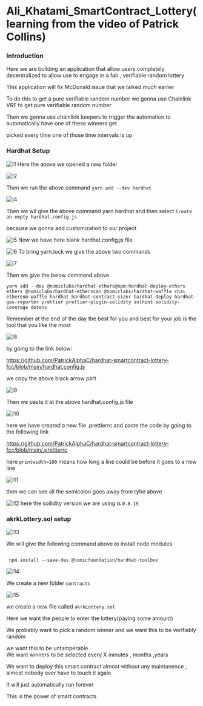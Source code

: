 # Ali_Khatami_SmartContract_Lottery(learning from the video of Patrick Collins)

### Introduction

Here we are building an application that allow users completely decentralized to allow use to engage in a fair , verifiable random lottery <br>

This application will fix McDonald issue that we talked much earlier <br>

To do this to get a pure verifiable random number we gonna use Chainlink VRF to get pure verifiable random number <br>

Then we gonna use chainlink keepers to trigger the automation to automatically have one of these winners get <br>

picked every time one of those time intervals is up <br>


### Hardhat Setup
![l1](https://github.com/C191068/Ali_Khatami_Lottery/assets/89090776/d673276a-9eb6-469e-b1e7-f9e8f4ba00bb)
Here the above we opened a new folder <br>

![l2](https://github.com/C191068/Ali_Khatami_Lottery/assets/89090776/0cdbcbaf-9b2a-4d0c-8e8e-958f59f09b0d)

Then we run the above command ```yarn add --dev hardhat``` <br>

![l4](https://github.com/C191068/Ali_Khatami_Lottery/assets/89090776/1aa9735d-d9fe-4c2e-a864-b7b5f3f2b943)

Then we wil give the above command yarn hardhat and then select ```Create an empty hardhat.config.js``` <br>

because we gonna add customization to our project <br>

![l5](https://github.com/C191068/Ali_Khatami_Lottery/assets/89090776/b4d45b17-3c54-4ecf-85f7-8c307e5ead55)
Now we have here blank hardhat.config.js file <br>

![l6](https://github.com/C191068/Ali_Khatami_Lottery/assets/89090776/07b858b6-7461-48e3-9506-bdf0f13420a5)
To bring yarn.lock we give the above two commands <br>

![l7](https://github.com/C191068/Ali_Khatami_Lottery/assets/89090776/ce37199a-fde8-4532-b282-ab7b27c0fe61)

Then we give the below command above <br>

```
yarn add --dev @nomiclabs/hardhat-ethers@npm:hardhat-deploy-ethers ethers @nomiclabs/hardhat-etherscan @nomiclabs/hardhat-waffle chai ethereum-waffle hardhat hardhat-contract-sizer hardhat-deploy hardhat-gas-reporter prettier prettier-plugin-solidity solhint solidity-coverage dotenv

```

Remember at the end of the day the best for you and best for your job is the tool that you like the most <br>


![l8](https://github.com/C191068/Ali_Khatami_Lottery/assets/89090776/3b5c8e59-84d8-4502-8a72-664e01138cf8)

by going to the link below:

https://github.com/PatrickAlphaC/hardhat-smartcontract-lottery-fcc/blob/main/hardhat.config.js

we copy the above black arrow part <br>

![l9](https://github.com/C191068/Ali_Khatami_Lottery/assets/89090776/5998adf0-3a3c-4b26-a767-07e08bac0a75)

Then we paste it at the above hardhat.config.js file <br>

![l10](https://github.com/C191068/Ali_Khatami_Lottery/assets/89090776/b7bff0ae-9319-42bd-bc01-19ab51911e4b)

here we have created a new file .prettierrc and paste the code by going to the following link <br>

https://github.com/PatrickAlphaC/hardhat-smartcontract-lottery-fcc/blob/main/.prettierrc <br>

here ```printwidth=100``` means how long a line could be before it goes to a new line <br>

![l11](https://github.com/C191068/Ali_Khatami_Lottery/assets/89090776/b1100afa-e926-4cff-9825-b43af282b5ac)

then we can see all the semicolon goes away from tyhe above <br>

![l12](https://github.com/C191068/Ali_Khatami_Lottery/assets/89090776/51d15a77-448a-4234-845a-e451f2156d4c)
here the soilidity version we are using is ```0.8.19``` <br>



### akrkLottery.sol setup

![l13](https://github.com/C191068/Ali_Khatami_Lottery/assets/89090776/35e443bc-9346-4fc4-b835-323e75c8a61a)

We will give the following command above to install node modules <br>

```

 npm install --save-dev @nomicfoundation/hardhat-toolbox

```


![l14](https://github.com/C191068/Ali_Khatami_Lottery/assets/89090776/2638a951-6a91-4bd0-a8bf-fe40013648dd)

We create a new folder ```contracts``` <br>


![l15](https://github.com/C191068/Ali_Khatami_Lottery/assets/89090776/e5a89c8b-63d9-4897-bd6f-949b53da5126)

we create a new file called ```akrkLottery.sol``` <br>

Here we want the people to enter the lottery(paying some amount) <br>

We probably want to pick a random winner and we want this to be verifiably random <br>

we want this to be untamperable <br>
We want winners to be selected every X minutes , months ,years <br>

We want to deploy this smart contract almost without any maintanence , almost nobody ever have to touch it again <br>

It will just automatically run forever <br>

This is the power of smart contracts <br>













